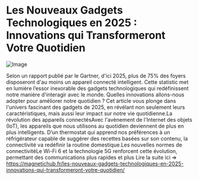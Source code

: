 # Les Nouveaux Gadgets Technologiques en 2025 : Innovations qui Transformeront Votre Quotidien

![Image](https://images.pexels.com/photos/7864422/pexels-photo-7864422.jpeg?auto=compress&cs=tinysrgb&h=650&w=940)

Selon un rapport publié par le Gartner, d'ici 2025, plus de 75% des foyers disposeront d'au moins un appareil connecté intelligent. Cette statistic met en lumière l’essor inexorable des gadgets technologiques qui redéfinissent notre manière d'interagir avec le monde. Quelles innovations allons-nous adopter pour améliorer notre quotidien ? Cet article vous plonge dans l'univers fascinant des gadgets de 2025, en révélant non seulement leurs caractéristiques, mais aussi leur impact sur notre vie quotidienne.La révolution des appareils connectésAvec l'avènement de l'Internet des objets (IoT), les appareils que nous utilisons au quotidien deviennent de plus en plus intelligents. D’un thermostat qui apprend nos préférences à un réfrigérateur capable de suggérer des recettes basées sur son contenu, la connectivité va redéfinir la routine domestique.Les nouvelles normes de connectivitéLe Wi-Fi 6 et la technologie 5G renforcent cette évolution, permettant des communications plus rapides et plus Lire la suite ici => https://magnetichub.fr/les-nouveaux-gadgets-technologiques-en-2025-innovations-qui-transformeront-votre-quotidien/
